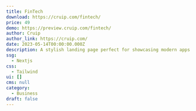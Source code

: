 ```yaml
---
title: FinTech
download: https://cruip.com/fintech/
price: 49
demo: https://preview.cruip.com/fintech/
author: Cruip
author_link: https://cruip.com/
date: 2023-05-14T00:00:00.000Z
description: A stylish landing page perfect for showcasing modern apps and services.
ssg:
  - Nextjs
css:
  - Tailwind
ui: []
cms: null
category:
  - Business
draft: false
---
```

